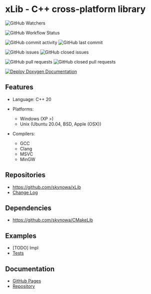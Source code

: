 # xLib - C++ cross-platform library

![GitHub Watchers](https://img.shields.io/github/watchers/skynowa/xLib)

![GitHub Workflow Status](https://img.shields.io/github/workflow/status/skynowa/xLib/CI)

![GitHub commit activity](https://img.shields.io/github/commit-activity/w/skynowa/xlib) ![GitHub last commit](https://img.shields.io/github/last-commit/skynowa/xlib)

![GitHub issues](https://img.shields.io/github/issues-raw/skynowa/xlib?color=red) ![GitHub closed issues](https://img.shields.io/github/issues-closed-raw/skynowa/xlib?color=green)

![GitHub pull requests](https://img.shields.io/github/issues-pr-raw/skynowa/xlib?color=red) ![GitHub closed pull requests](https://img.shields.io/github/issues-pr-closed-raw/skynowa/xlib?color=green)

[![Deploy Doxygen Documentation](https://github.com/skynowa/skynowa.github.io/actions/workflows/deploy-docs.yml/badge.svg)](https://github.com/skynowa/skynowa.github.io/actions/workflows/deploy-docs.yml)

## Features

- Language: C++ 20
- Platforms:

    - Windows (XP >)
    - Unix (Ubuntu 20.04, BSD, Apple (OSX))

- Compilers:
    - GCC
    - Clang
    - MSVC
    - MinGW

## Repositories

- https://github.com/skynowa/xLib
- [Change Log](https://github.com/skynowa/xLib/blob/master/Docs/ChangeLog.md)

## Dependencies

- https://github.com/skynowa/CMakeLib

## Examples

- [TODO] Impl
- [Tests](https://github.com/skynowa/xLib/tree/master/Tests)

## Documentation

- [GitHub Pages](https://skynowa.github.io/)
- [Repository](https://github.com/skynowa/skynowa.github.io/actions)
